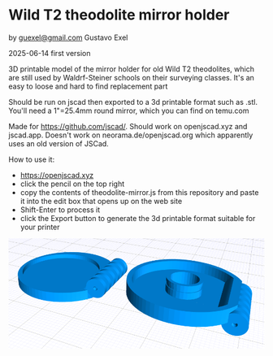 # Wild T2 theodolite mirror holder

by guexel@gmail.com Gustavo Exel

2025-06-14 first version

3D printable model of the mirror holder for old Wild T2 theodolites, which are still used by Waldrf-Steiner schools on their surveying classes. It's an easy to loose and hard to find replacement part

Should be run on jscad then exported to a 3d printable format such as .stl. You'll need a 1"=25.4mm round mirror, which you can find on temu.com

Made for https://github.com/jscad/. Should work on openjscad.xyz and jscad.app. Doesn't work on neorama.de/openjscad.org which apparently uses an old version of JSCad.

How to use it: 
- https://openjscad.xyz
- click the pencil on the top right
- copy the contents of theodolite-mirror.js from this repository and paste it into the edit box that opens up on the web site
- Shift-Enter to process it
- click the Export button to generate the 3d printable format suitable for your printer

![alt text](theodolite-mirror.png)
